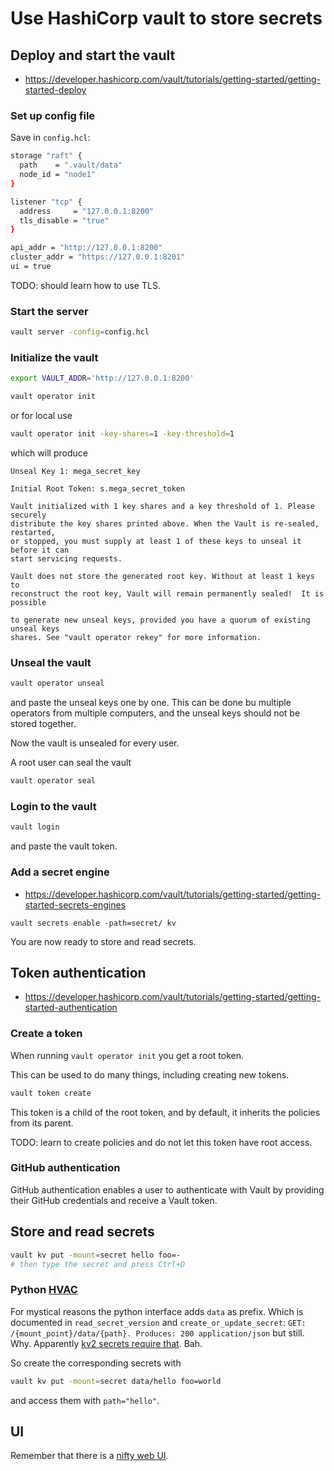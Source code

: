# Use HashiCorp vault to store secrets

## Deploy and start the vault

* https://developer.hashicorp.com/vault/tutorials/getting-started/getting-started-deploy

### Set up config file

Save in `config.hcl`:

```bash
storage "raft" {
  path    = ".vault/data"
  node_id = "node1"
}

listener "tcp" {
  address     = "127.0.0.1:8200"
  tls_disable = "true"
}

api_addr = "http://127.0.0.1:8200"
cluster_addr = "https://127.0.0.1:8201"
ui = true
```

TODO: should learn how to use TLS.

### Start the server

```bash
vault server -config=config.hcl
```

### Initialize the vault

```bash
export VAULT_ADDR='http://127.0.0.1:8200'
```

```bash
vault operator init
```

or for local use

```bash
vault operator init -key-shares=1 -key-threshold=1
```

which will produce

```
Unseal Key 1: mega_secret_key

Initial Root Token: s.mega_secret_token

Vault initialized with 1 key shares and a key threshold of 1. Please securely
distribute the key shares printed above. When the Vault is re-sealed, restarted,
or stopped, you must supply at least 1 of these keys to unseal it before it can
start servicing requests.

Vault does not store the generated root key. Without at least 1 keys to
reconstruct the root key, Vault will remain permanently sealed!  It is possible

to generate new unseal keys, provided you have a quorum of existing unseal keys
shares. See "vault operator rekey" for more information. 
```

### Unseal the vault

```bash
vault operator unseal
```

and paste the unseal keys one by one.
This can be done bu multiple operators from multiple computers,
and the unseal keys should not be stored together.

Now the vault is unsealed for every user.

A root user can seal the vault

```bash
vault operator seal
```

### Login to the vault

```bash
vault login
```

and paste the vault token.

### Add a secret engine

* https://developer.hashicorp.com/vault/tutorials/getting-started/getting-started-secrets-engines

```
vault secrets enable -path=secret/ kv
```

You are now ready to store and read secrets.

## Token authentication

* https://developer.hashicorp.com/vault/tutorials/getting-started/getting-started-authentication

### Create a token

When running `vault operator init` you get a root token.

This can be used to do many things,
including creating new tokens.

```bash
vault token create
```

This token is a child of the root token, and by default, it inherits the policies from its parent.

TODO: learn to create policies and do not let this token have root access.

### GitHub authentication

GitHub authentication enables a user to authenticate with Vault by providing their GitHub credentials and receive a Vault token.

## Store and read secrets

```bash
vault kv put -mount=secret hello foo=-
# then type the secret and press Ctrl+D
```

### Python [HVAC](https://github.com/hvac/hvac)

For mystical reasons the python interface adds `data` as prefix.
Which is documented in `read_secret_version` and `create_or_update_secret`:
`GET: /{mount_point}/data/{path}. Produces: 200 application/json`
but still. Why.
Apparently [kv2 secrets require that](https://github.com/hvac/hvac/issues/806).
Bah.

So create the corresponding secrets with

```bash
vault kv put -mount=secret data/hello foo=world
```

and access them with `path="hello"`.

## UI

Remember that there is a
[nifty web UI](http://localhost:8200/ui/vault/secrets).
